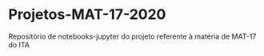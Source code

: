 # Projetos-MAT-17-2020
Repositório de notebooks-jupyter do projeto referente à matéria de MAT-17 do ITA

